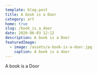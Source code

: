 ```yaml
---
template: blog-post
title: A book is a Door
category: art
home: true
slug: /book_is_a_door
date: 2020-06-03 12:12
description: A book is a Door
featuredImage: 
  - image: /assets/a-book-is-a-door.jpg
    caption: A book is a door
---
```

A book is a Door